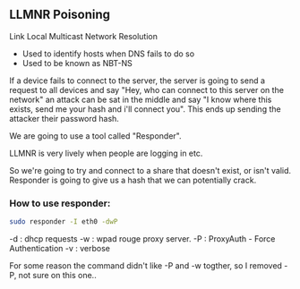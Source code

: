 ## LLMNR Poisoning 
Link Local Multicast Network Resolution

* Used to identify hosts when DNS fails to do so 
* Used to be known as NBT-NS

If a device fails to connect to the server, the server is going to send a request to all devices and say "Hey, who can connect to this server on the network" an attack can be sat in the middle and say "I know where this exists, send me your hash and i'll connect you". This ends up sending the attacker their password hash. 

We are going to use a tool called "Responder". 

LLMNR is very lively when people are logging in etc. 

So we're going to try and connect to a share that doesn't exist, or isn't valid. Responder is going to give us a hash that we can potentially crack. 

### How to use responder:
```bash
sudo responder -I eth0 -dwP 
```

-d : dhcp requests
-w : wpad rouge proxy server. 
-P : ProxyAuth - Force Authentication 
-v : verbose 

For some reason the command didn't like -P and -w togther, so I removed -P, not sure on this one..
